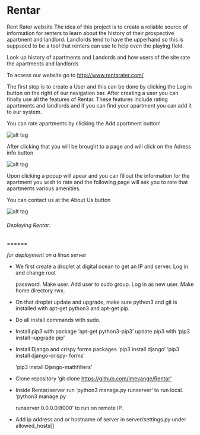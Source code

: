 # Rentar

Rent Rater website
The idea of this project is to create a reliable source of information for renters to learn about the history of their prospective apartment and landlord. Landlords tend to have the upperhand so this is suppsoed to be a tool that renters can use to help even the playing field.

Look up history of apartments and Landords and how users of the site rate the apartments and landlords


To acsess our website go to http://www.rentarater.com/

The first step is to create a User and this can be done by clicking the Log in button on the right of our navigation bar.
After creating a user you can finally use all the features of Rentar. These features include rating apartments and landlords and if you can find your apartment you can add it to our system.

You can rate apartments by clicking the Add apartment button!

![alt tag](https://github.com/lmevange/Rentar/blob/readmepics/assets/Images/Screen%20Shot%202016-12-08%20at%206.53.35%20PM.png)



After clicking that you will be brought to a page and will click on the Adress info button

![alt tag](https://github.com/lmevange/Rentar/blob/readmepics/assets/Images/Screen%20Shot%202016-12-08%20at%207.12.46%20PM.png)

Upon clicking a popup will apear and you can fillout the information for the apartment you wish to rate and the following page will ask you to rate that apartments various amenities.

You can contact us at the About Us button


![alt tag](https://github.com/lmevange/Rentar/blob/readmepics/assets/Images/Screen%20Shot%202016-12-10%20at%202.18.11%20PM.png)







###### Deploying Rentar: 
======

  _for deployment on a linux server_ 

  * We first create a droplet at digital ocean to get an IP and server. Log in and change root

    password. Make user. Add user to sudo group. Log in as new user. Make home directory rwx.

  * On that droplet update and upgrade, make sure python3 and git is installed with apt-get python3 and apt-get pip.

  * Do all install commands with sudo.

  * Install pip3 with package ‘apt-get python3-pip3’ update pip3 with ‘pip3 install –upgrade pip’

  * Install Django and crispy forms packages ‘pip3 install django’ ‘pip3 install django-crispy- forms’

    ‘pip3 install Django-mathfilters’

  * Clone repository ‘git clone https://github.com/lmevange/Rentar’

  * Inside Rentar/server run ‘python3 manage.py runserver’ to run local. ‘python3 manage.py

    runserver 0.0.0.0:8000’ to run on remote IP.

  * Add ip address and or hostname of server in server/settings.py under allowed_hosts[]
